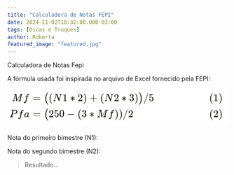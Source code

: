 ```yaml
---
title: "Calculadora de Notas FEPI"
date: 2024-11-02T18:32:00.000-03:00
tags: [Dicas e Truques]
author: Roberta
featured_image: "featured.jpg"
---
```

Calculadora de Notas Fepi

A fórmula usada foi inspirada no arquivo de Excel fornecido pela FEPI:

![](image-2.png)

Nota do primeiro bimestre (N1): 

Nota do segundo bimestre (N2): 

> Resultado…

